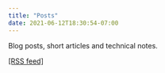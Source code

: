 ```yaml
---
title: "Posts"
date: 2021-06-12T18:30:54-07:00
---
```


Blog posts, short articles and technical notes.

[[RSS feed]](https://gtf.fyi/posts/index.xml)
